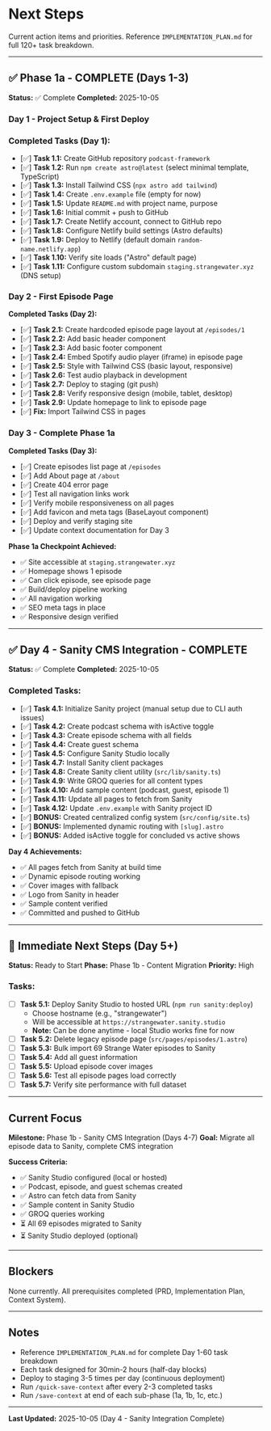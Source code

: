 # Next Steps

Current action items and priorities. Reference `IMPLEMENTATION_PLAN.md` for full 120+ task breakdown.

---

## ✅ Phase 1a - COMPLETE (Days 1-3)

**Status:** ✅ Complete
**Completed:** 2025-10-05

### Day 1 - Project Setup & First Deploy

### Completed Tasks (Day 1):
- [✅] **Task 1.1:** Create GitHub repository `podcast-framework`
- [✅] **Task 1.2:** Run `npm create astro@latest` (select minimal template, TypeScript)
- [✅] **Task 1.3:** Install Tailwind CSS (`npx astro add tailwind`)
- [✅] **Task 1.4:** Create `.env.example` file (empty for now)
- [✅] **Task 1.5:** Update `README.md` with project name, purpose
- [✅] **Task 1.6:** Initial commit + push to GitHub
- [✅] **Task 1.7:** Create Netlify account, connect to GitHub repo
- [✅] **Task 1.8:** Configure Netlify build settings (Astro defaults)
- [✅] **Task 1.9:** Deploy to Netlify (default domain `random-name.netlify.app`)
- [✅] **Task 1.10:** Verify site loads ("Astro" default page)
- [✅] **Task 1.11:** Configure custom subdomain `staging.strangewater.xyz` (DNS setup)

### Day 2 - First Episode Page

**Completed Tasks (Day 2):**
- [✅] **Task 2.1:** Create hardcoded episode page layout at `/episodes/1`
- [✅] **Task 2.2:** Add basic header component
- [✅] **Task 2.3:** Add basic footer component
- [✅] **Task 2.4:** Embed Spotify audio player (iframe) in episode page
- [✅] **Task 2.5:** Style with Tailwind CSS (basic layout, responsive)
- [✅] **Task 2.6:** Test audio playback in development
- [✅] **Task 2.7:** Deploy to staging (git push)
- [✅] **Task 2.8:** Verify responsive design (mobile, tablet, desktop)
- [✅] **Task 2.9:** Update homepage to link to episode page
- [✅] **Fix:** Import Tailwind CSS in pages

### Day 3 - Complete Phase 1a

**Completed Tasks (Day 3):**
- [✅] Create episodes list page at `/episodes`
- [✅] Add About page at `/about`
- [✅] Create 404 error page
- [✅] Test all navigation links work
- [✅] Verify mobile responsiveness on all pages
- [✅] Add favicon and meta tags (BaseLayout component)
- [✅] Deploy and verify staging site
- [✅] Update context documentation for Day 3

**Phase 1a Checkpoint Achieved:**
- ✅ Site accessible at `staging.strangewater.xyz`
- ✅ Homepage shows 1 episode
- ✅ Can click episode, see episode page
- ✅ Build/deploy pipeline working
- ✅ All navigation working
- ✅ SEO meta tags in place
- ✅ Responsive design verified

---

## ✅ Day 4 - Sanity CMS Integration - COMPLETE

**Status:** ✅ Complete
**Completed:** 2025-10-05

### Completed Tasks:
- [✅] **Task 4.1:** Initialize Sanity project (manual setup due to CLI auth issues)
- [✅] **Task 4.2:** Create podcast schema with isActive toggle
- [✅] **Task 4.3:** Create episode schema with all fields
- [✅] **Task 4.4:** Create guest schema
- [✅] **Task 4.5:** Configure Sanity Studio locally
- [✅] **Task 4.7:** Install Sanity client packages
- [✅] **Task 4.8:** Create Sanity client utility (`src/lib/sanity.ts`)
- [✅] **Task 4.9:** Write GROQ queries for all content types
- [✅] **Task 4.10:** Add sample content (podcast, guest, episode 1)
- [✅] **Task 4.11:** Update all pages to fetch from Sanity
- [✅] **Task 4.12:** Update `.env.example` with Sanity project ID
- [✅] **BONUS:** Created centralized config system (`src/config/site.ts`)
- [✅] **BONUS:** Implemented dynamic routing with `[slug].astro`
- [✅] **BONUS:** Added isActive toggle for concluded vs active shows

**Day 4 Achievements:**
- ✅ All pages fetch from Sanity at build time
- ✅ Dynamic episode routing working
- ✅ Cover images with fallback
- ✅ Logo from Sanity in header
- ✅ Sample content verified
- ✅ Committed and pushed to GitHub

---

## 🎯 Immediate Next Steps (Day 5+)

**Status:** Ready to Start
**Phase:** Phase 1b - Content Migration
**Priority:** High

### Tasks:
- [ ] **Task 5.1:** Deploy Sanity Studio to hosted URL (`npm run sanity:deploy`)
  - Choose hostname (e.g., "strangewater")
  - Will be accessible at `https://strangewater.sanity.studio`
  - **Note:** Can be done anytime - local Studio works fine for now
- [ ] **Task 5.2:** Delete legacy episode page (`src/pages/episodes/1.astro`)
- [ ] **Task 5.3:** Bulk import 69 Strange Water episodes to Sanity
- [ ] **Task 5.4:** Add all guest information
- [ ] **Task 5.5:** Upload episode cover images
- [ ] **Task 5.6:** Test all episode pages load correctly
- [ ] **Task 5.7:** Verify site performance with full dataset

---

## Current Focus

**Milestone:** Phase 1b - Sanity CMS Integration (Days 4-7)
**Goal:** Migrate all episode data to Sanity, complete CMS integration

**Success Criteria:**
- ✅ Sanity Studio configured (local or hosted)
- ✅ Podcast, episode, and guest schemas created
- ✅ Astro can fetch data from Sanity
- ✅ Sample content in Sanity Studio
- ✅ GROQ queries working
- ⏳ All 69 episodes migrated to Sanity
- ⏳ Sanity Studio deployed (optional)

---

## Blockers

None currently. All prerequisites completed (PRD, Implementation Plan, Context System).

---

## Notes

- Reference `IMPLEMENTATION_PLAN.md` for complete Day 1-60 task breakdown
- Each task designed for 30min-2 hours (half-day blocks)
- Deploy to staging 3-5 times per day (continuous deployment)
- Run `/quick-save-context` after every 2-3 completed tasks
- Run `/save-context` at end of each sub-phase (1a, 1b, 1c, etc.)

---

**Last Updated:** 2025-10-05 (Day 4 - Sanity Integration Complete)
